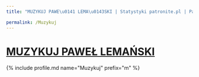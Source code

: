 ```yaml
---
title: "MUZYKUJ PAWE\u0141 LEMA\u0143SKI | Statystyki patronite.pl | Patromierz"

permalink: /Muzykuj
---
```


# [MUZYKUJ PAWEŁ LEMAŃSKI](https://patronite.pl/Muzykuj)

{% include profile.md name="Muzykuj" prefix="m" %}
